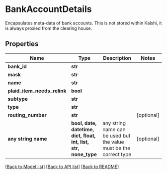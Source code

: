 # BankAccountDetails

Encapsulates meta-data of bank accounts.  This is not stored within Kalshi, it is always proxied from the clearing house.

## Properties
Name | Type | Description | Notes
------------ | ------------- | ------------- | -------------
**bank_id** | **str** |  | 
**mask** | **str** |  | 
**name** | **str** |  | 
**plaid_item_needs_relink** | **bool** |  | 
**subtype** | **str** |  | 
**type** | **str** |  | 
**routing_number** | **str** |  | [optional] 
**any string name** | **bool, date, datetime, dict, float, int, list, str, none_type** | any string name can be used but the value must be the correct type | [optional]

[[Back to Model list]](../README.md#documentation-for-models) [[Back to API list]](../README.md#documentation-for-api-endpoints) [[Back to README]](../README.md)


